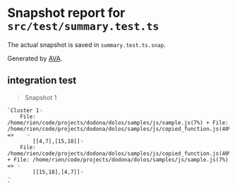 # Snapshot report for `src/test/summary.test.ts`

The actual snapshot is saved in `summary.test.ts.snap`.

Generated by [AVA](https://ava.li).

## integration test

> Snapshot 1

    `Cluster 1␊
    	File: /home/rien/code/projects/dodona/dolos/samples/js/sample.js(7%) + File: /home/rien/code/projects/dodona/dolos/samples/js/copied_function.js(40%) => 	␊
    		[[4,7],[15,18]]␊
    	File: /home/rien/code/projects/dodona/dolos/samples/js/copied_function.js(40%) + File: /home/rien/code/projects/dodona/dolos/samples/js/sample.js(7%) => ␊
    		[[15,18],[4,7]]␊
    ␊
    `
